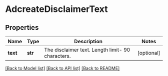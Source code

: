 # AdcreateDisclaimerText

## Properties
Name | Type | Description | Notes
------------ | ------------- | ------------- | -------------
**text** | **str** | The disclaimer text. Length limit- 90 characters. | [optional] 

[[Back to Model list]](../README.md#documentation-for-models) [[Back to API list]](../README.md#documentation-for-api-endpoints) [[Back to README]](../README.md)

